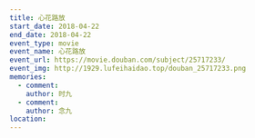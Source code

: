 ```yaml
---
title: 心花路放
start_date: 2018-04-22
end_date: 2018-04-22
event_type: movie
event_name: 心花路放
event_url: https://movie.douban.com/subject/25717233/
event_img: http://1929.lufeihaidao.top/douban_25717233.png
memories:
  - comment: 
    author: 时九
  - comment: 
    author: 念九
location: 
---
```

